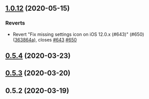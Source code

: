 ## [1.0.12](https://github.com/sparks2209/covid-safe-paths/compare/v0.5.4...1.0.12) (2020-05-15)


### Reverts

* Revert "Fix missing settings icon on iOS 12.0.x (#643)" (#650) ([363864a](https://github.com/sparks2209/covid-safe-paths/commit/363864a196c38a727a17b0a892648e7883794757)), closes [#643](https://github.com/sparks2209/covid-safe-paths/issues/643) [#650](https://github.com/sparks2209/covid-safe-paths/issues/650)



## [0.5.4](https://github.com/sparks2209/covid-safe-paths/compare/v0.5.3...v0.5.4) (2020-03-23)



## [0.5.3](https://github.com/sparks2209/covid-safe-paths/compare/v0.5.2...v0.5.3) (2020-03-20)



## 0.5.2 (2020-03-19)



